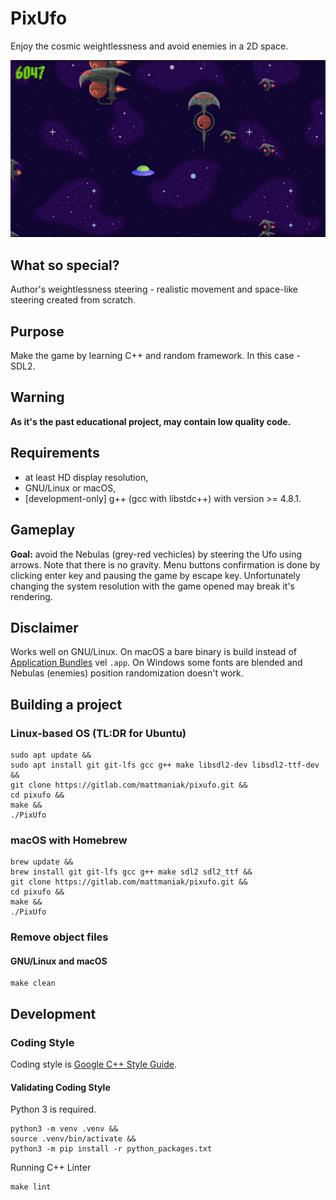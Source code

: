 # PixUfo

Enjoy the cosmic weightlessness and avoid enemies in a 2D space.

![image](screenshot.png "Gameplay of PixUfo")

## What so special?

Author's weightlessness steering - realistic movement and space-like steering created from scratch.

## Purpose

Make the game by learning C++ and random framework. In this case - SDL2.

## Warning

**As it's the past educational project, may contain low quality code.**

## Requirements

- at least HD display resolution,
- GNU/Linux or macOS,
- [development-only] g++ (gcc with libstdc++) with version >= 4.8.1.

## Gameplay

**Goal:** avoid the Nebulas (grey-red vechicles) by steering the Ufo using arrows. Note that there is no gravity. Menu buttons confirmation is done by clicking enter key and pausing the game by escape key. Unfortunately changing the system resolution with the game opened may break it's rendering.

## Disclaimer

Works well on GNU/Linux. On macOS a bare binary is build instead of [Application Bundles](https://developer.apple.com/library/archive/documentation/CoreFoundation/Conceptual/CFBundles/BundleTypes/BundleTypes.html) vel `.app`. On Windows some fonts are blended and Nebulas (enemies) position randomization doesn't work.

## Building a project

### Linux-based OS (TL:DR for Ubuntu)

```shell
sudo apt update &&
sudo apt install git git-lfs gcc g++ make libsdl2-dev libsdl2-ttf-dev &&
git clone https://gitlab.com/mattmaniak/pixufo.git &&
cd pixufo &&
make &&
./PixUfo
```

### macOS with Homebrew

```shell
brew update &&
brew install git git-lfs gcc g++ make sdl2 sdl2_ttf &&
git clone https://gitlab.com/mattmaniak/pixufo.git &&
cd pixufo &&
make &&
./PixUfo
```

### Remove object files

#### GNU/Linux and macOS

```shell
make clean
```

## Development

### Coding Style

Coding style is [Google C++ Style Guide](https://google.github.io/styleguide/cppguide.html).

#### Validating Coding Style

Python 3 is required.

```shell
python3 -m venv .venv &&
source .venv/bin/activate &&
python3 -m pip install -r python_packages.txt
```

Running C++ Linter

```shell
make lint
```
